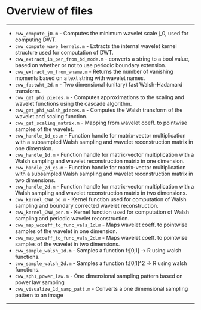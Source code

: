 # Overview of files 

-----------

* `cww_compute_j0.m` - Computes the minimum wavelet scale j_0, used for computing DWT.
* `cww_compute_wave_kernels.m` - Extracts the internal wavelet kernel structure used for computation of DWT.
* `cww_extract_is_per_from_bd_mode.m` - converts a string to a bool value, based on whether or not to use periodic boundary extension.  
* `cww_extract_vm_from_wname.m` - Returns the number of vanishing moments based on a text string with wavelet names.
* `cww_fastwht_2d.m` - Two dimensional (unitary) fast Walsh-Hadamard transform.
* `cww_get_phi_pieces.m` - Computes approximations to the scaling and wavelet functions using the cascade algorithm.
* `cww_get_phi_walsh_pieces.m` - Computes the Walsh transform of the wavelet and scaling function.
* `cww_get_scaling_matrix.m` - Mapping from wavelet coeff. to pointwise samples of the wavelet.
* `cww_handle_1d_cs.m` - Function handle for matrix-vector multiplication with a subsampled Walsh sampling and wavelet reconstruction matrix in one dimension. 
* `cww_handle_1d.m` - Function handle for matrix-vector multiplication with a Walsh sampling and wavelet reconstruction matrix in one dimension. 
* `cww_handle_2d_cs.m` - Function handle for matrix-vector multiplication with a subsampled Walsh sampling and wavelet reconstruction matrix in two dimensions. 
* `cww_handle_2d.m` - Function handle for matrix-vector multiplication with a Walsh sampling and wavelet reconstruction matrix in two dimensions. 
* `cww_kernel_CWW_bd.m` - Kernel function used for computation of Walsh sampling and boundary corrected wavelet reconstruction.  
* `cww_kernel_CWW_per.m` - Kernel function used for computation of Walsh sampling and periodic wavelet reconstruction.  
* `cww_map_wcoeff_to_func_vals_1d.m` - Maps wavelet coeff. to pointwise samples of the wavelet in one dimension.
* `cww_map_wcoeff_to_func_vals_2d.m` - Maps wavelet coeff. to pointwise samples of the wavelet in two dimensions.
* `cww_sample_walsh_1d.m` - Samples a function f:[0,1] -> R using walsh functions.
* `cww_sample_walsh_2d.m` - Samples a function f:[0,1]^2 -> R using walsh functions.
* `cww_sph1_power_law.m` - One dimensional sampling pattern based on power law sampling
* `cww_visualize_1d_samp_patt.m` - Converts a one dimensional sampling pattern to an image


-----------


